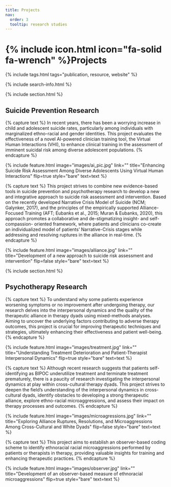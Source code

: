 ```yaml
---
title: Projects
nav:
  order: 3
  tooltip: research studies
---
```


# {% include icon.html icon="fa-solid fa-wrench" %}Projects



{% include tags.html tags="publication, resource, website" %}

{% include search-info.html %}

{% include section.html %}

## Suicide Prevention Research

<!-- {% include list.html component="card" data="projects" filters="group: suicide" %} -->

{% capture text %}
In recent years, there has been a worrying increase in child and adolescent suicide rates, particularly among individuals with marginalized ethno-racial and gender identities. This project evaluates the effectiveness of a novel AI-powered clinician training tool, the Virtual Human Interactions (VHI), to enhance clinical training in the assessment of imminent suicidal risk among diverse adolescent populations.
{% endcapture %}

{%
  include feature.html
  image="images/ai_pic.jpg"
  link=""
  title="Enhancing Suicide Risk Assessment Among Diverse Adolescents Using Virtual Human Interactions"
  flip=true
  style="bare"
  text=text
%}

{% capture text %}
This project strives to combine new evidence-based tools in suicide prevention and psychotherapy research to develop a new and integrative approach to suicide risk assessment and intervention. Based on the recently developed Narrative Crisis Model of Suicide (NCM; Galynker, 2017), and the principles of the empirically supported Alliance-Focused Training (AFT; Eubanks et al., 2015; Muran & Eubanks, 2020), this approach promotes a collaborative and de-stigmatizing insight- and self-compassion- oriented framework, where patients and clinicians co-create an individualized model of patients’ Narrative-Crisis stages while addressing and resolving ruptures in the alliance in real-time.
{% endcapture %}

{%
  include feature.html
  image="images/alliance.jpg"
  link=""
  title="Development of a new approach to suicide risk assessment and intervention"
  flip=false
  style="bare"
  text=text
%}


{% include section.html %}

## Psychotherapy Research

<!-- {% include list.html component="card" data="projects" filters="group: culture" %} -->

{% capture text %}
To understand why some patients experience worsening symptoms or no improvement after undergoing therapy, our research delves into the interpersonal dynamics and the quality of the therapeutic alliance in therapy dyads using mixed-methods analyses. Aiming to uncover the underlying factors contributing to adverse therapy outcomes, this project is crucial for improving therapeutic techniques and strategies, ultimately enhancing their effectiveness and patient well-being.
{% endcapture %}

{%
  include feature.html
  image="images/treatment.jpg"
  link=""
  title="Understanding Treatment Deterioration and Patient-Therapist Interpersonal Dynamics"
  flip=true
  style="bare"
  text=text
%}

{% capture text %}
Although recent research suggests that patients self-identifying as BIPOC underutilize treatment and terminate treatment prematurely, there is a paucity of research investigating the interpersonal dynamics at play within cross-cultural therapy dyads.  This project strives to deepen the field’s understanding of the interpersonal dynamics in cross-cultural dyads, identify obstacles to developing a strong therapeutic alliance, explore ethno-racial microaggressions, and assess their impact on therapy processes and outcomes.
{% endcapture %}

{%
  include feature.html
  image="images/microagressions.jpg"
  link=""
  title="Exploring Alliance Ruptures, Resolutions, and Microaggressions Among Cross-Cultural and White Dyads"
  flip=false
  style="bare"
  text=text
%}

{% capture text %}
This project aims to establish an observer-based coding scheme to identify ethnoracial racial microaggressions performed by patients or therapists in therapy, providing valuable insights for training and enhancing therapeutic practices.
{% endcapture %}

{%
  include feature.html
  image="images/observer.jpg"
  link=""
  title="Development of an observer-based measure of ethnoracial microaggressions"
  flip=true
  style="bare"
  text=text
%}
